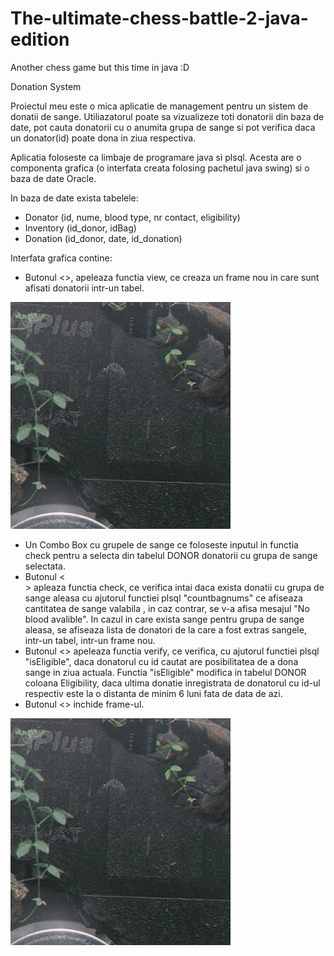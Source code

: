 # The-ultimate-chess-battle-2-java-edition
Another chess game but this time in java :D

Donation System

Proiectul meu este o mica aplicatie de management pentru un sistem de donatii de sange. Utiliazatorul poate sa vizualizeze toti donatorii din baza de date, pot cauta donatorii cu o anumita grupa de sange si pot verifica daca un donator(id) poate dona in ziua respectiva.

Aplicatia foloseste ca limbaje de programare java si plsql. Acesta are o componenta grafica (o interfata creata folosing pachetul java swing) si o baza de date Oracle.

In baza de date exista tabelele:
* Donator (id, nume, blood type, nr contact, eligibility)
* Inventory (id_donor, idBag) 
* Donation (id_donor, date, id_donation)

Interfata grafica contine:
* Butonul <<View Donors>>, apeleaza functia view, ce creaza un frame nou in care sunt afisati donatorii intr-un tabel.
  
![picture](https://github.com/Ifty18/The-ultimate-chess-battle-2-java-edition/blob/main/screenshots/picture.png)
  
* Un Combo Box cu grupele de sange ce foloseste inputul in functia check pentru a selecta din tabelul DONOR donatorii cu grupa de sange selectata. 
* Butonul <<Search Donors>> apleaza functia check,  ce verifica intai daca exista donatii cu grupa de sange aleasa cu ajutorul functiei plsql "countbagnums" ce afiseaza cantitatea de sange valabila , in caz contrar, se v-a afisa mesajul "No blood avalible". In cazul in care exista sange pentru grupa de sange aleasa, se afiseaza lista de donatori de la care a fost extras sangele, intr-un tabel, intr-un frame nou.
* Butonul <<Verify>> apeleaza functia verify, ce verifica, cu ajutorul functiei plsql "isEligible", daca donatorul cu id cautat are posibilitatea de a dona sange in ziua actuala. Functia "isEligible" modifica in tabelul DONOR coloana Eligibility, daca ultima donatie inregistrata de donatorul cu id-ul respectiv este la o distanta de minim 6 luni fata de data de azi.
* Butonul <<Close>> inchide frame-ul.

![picture](https://github.com/Ifty18/The-ultimate-chess-battle-2-java-edition/blob/main/screenshots/picture.png)
